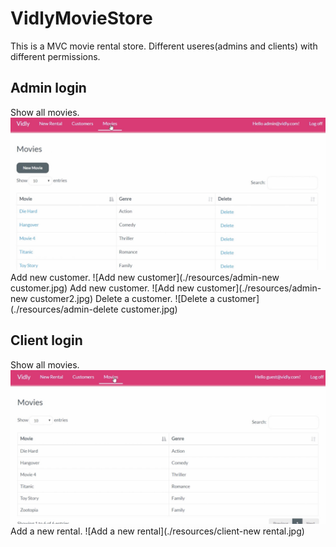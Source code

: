# VidlyMovieStore
This is a MVC movie rental store. Different useres(admins and clients) with different permissions. 

## Admin login
Show all movies.
![Show all movies](./resources/admin-movie.jpg)
Add new customer.
![Add new customer](./resources/admin-new customer.jpg)
Add new customer.
![Add new customer](./resources/admin-new customer2.jpg)
Delete a customer.
![Delete a customer](./resources/admin-delete customer.jpg)

## Client login
Show all movies.
![Show all movies](./resources/client-movies.jpg)
Add a new rental.
![Add a new rental](./resources/client-new rental.jpg)
